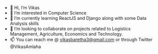 - 👋 Hi, I’m Vikas
- 👀 I’m interested in Computer Science
- 🌱 I’m currently learning ReactJS and Django along with some Data Analysis skills
- 💞️ I’m looking to collaborate on projects related to Logistics Management, Agriculture, Economics and Technology.
- 📫 You can reach me @ vikasbaretha3@gmail.com or through Twitter @VikasAmlaha

<!---
VikasAmlaha/VikasAmlaha is a ✨ special ✨ repository because its `README.md` (this file) appears on your GitHub profile.
You can click the Preview link to take a look at your changes.
--->
